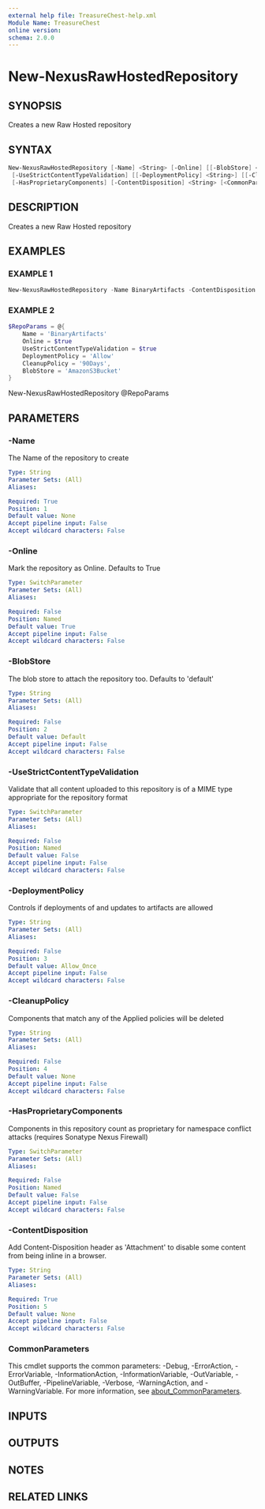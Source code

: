 ```yaml
---
external help file: TreasureChest-help.xml
Module Name: TreasureChest
online version:
schema: 2.0.0
---
```


# New-NexusRawHostedRepository

## SYNOPSIS

Creates a new Raw Hosted repository

## SYNTAX

```powershell
New-NexusRawHostedRepository [-Name] <String> [-Online] [[-BlobStore] <String>]
 [-UseStrictContentTypeValidation] [[-DeploymentPolicy] <String>] [[-CleanupPolicy] <String>]
 [-HasProprietaryComponents] [-ContentDisposition] <String> [<CommonParameters>]
```

## DESCRIPTION

Creates a new Raw Hosted repository

## EXAMPLES

### EXAMPLE 1

```powershell
New-NexusRawHostedRepository -Name BinaryArtifacts -ContentDisposition Attachment
```

### EXAMPLE 2

```powershell
$RepoParams = @{
    Name = 'BinaryArtifacts'
    Online = $true
    UseStrictContentTypeValidation = $true
    DeploymentPolicy = 'Allow'
    CleanupPolicy = '90Days',
    BlobStore = 'AmazonS3Bucket'
}
```

New-NexusRawHostedRepository @RepoParams

## PARAMETERS

### -Name

The Name of the repository to create

```yaml
Type: String
Parameter Sets: (All)
Aliases:

Required: True
Position: 1
Default value: None
Accept pipeline input: False
Accept wildcard characters: False
```

### -Online

Mark the repository as Online.
Defaults to True

```yaml
Type: SwitchParameter
Parameter Sets: (All)
Aliases:

Required: False
Position: Named
Default value: True
Accept pipeline input: False
Accept wildcard characters: False
```

### -BlobStore

The blob store to attach the repository too.
Defaults to 'default'

```yaml
Type: String
Parameter Sets: (All)
Aliases:

Required: False
Position: 2
Default value: Default
Accept pipeline input: False
Accept wildcard characters: False
```

### -UseStrictContentTypeValidation

Validate that all content uploaded to this repository is of a MIME type appropriate for the repository format

```yaml
Type: SwitchParameter
Parameter Sets: (All)
Aliases:

Required: False
Position: Named
Default value: False
Accept pipeline input: False
Accept wildcard characters: False
```

### -DeploymentPolicy

Controls if deployments of and updates to artifacts are allowed

```yaml
Type: String
Parameter Sets: (All)
Aliases:

Required: False
Position: 3
Default value: Allow_Once
Accept pipeline input: False
Accept wildcard characters: False
```

### -CleanupPolicy

Components that match any of the Applied policies will be deleted

```yaml
Type: String
Parameter Sets: (All)
Aliases:

Required: False
Position: 4
Default value: None
Accept pipeline input: False
Accept wildcard characters: False
```

### -HasProprietaryComponents

Components in this repository count as proprietary for namespace conflict attacks (requires Sonatype Nexus Firewall)

```yaml
Type: SwitchParameter
Parameter Sets: (All)
Aliases:

Required: False
Position: Named
Default value: False
Accept pipeline input: False
Accept wildcard characters: False
```

### -ContentDisposition

Add Content-Disposition header as 'Attachment' to disable some content from being inline in a browser.

```yaml
Type: String
Parameter Sets: (All)
Aliases:

Required: True
Position: 5
Default value: None
Accept pipeline input: False
Accept wildcard characters: False
```

### CommonParameters

This cmdlet supports the common parameters: -Debug, -ErrorAction, -ErrorVariable, -InformationAction, -InformationVariable, -OutVariable, -OutBuffer, -PipelineVariable, -Verbose, -WarningAction, and -WarningVariable. For more information, see [about_CommonParameters](http://go.microsoft.com/fwlink/?LinkID=113216).

## INPUTS

## OUTPUTS

## NOTES

## RELATED LINKS
